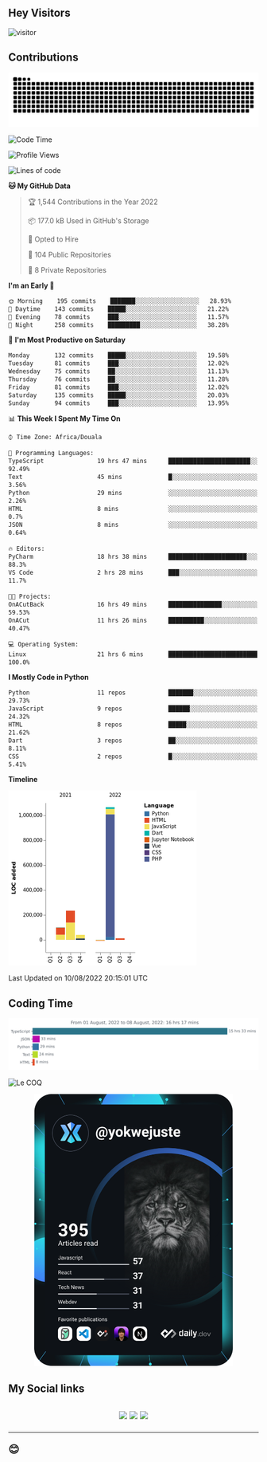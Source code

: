 ## Hey Visitors
![visitor](https://profile-counter.glitch.me/yokwejuste/count.svg)

## Contributions
<p align="center">
  <img src="https://raw.githubusercontent.com/yokwejuste/yokwejuste/output/github-contribution-grid-snake.svg" />
</p>

<!--START_SECTION:waka-->
![Code Time](http://img.shields.io/badge/Code%20Time-0%20secs-blue)

![Profile Views](http://img.shields.io/badge/Profile%20Views-222-blue)

![Lines of code](https://img.shields.io/badge/From%20Hello%20World%20I%27ve%20Written-1%20Million%20lines%20of%20code-blue)

**🐱 My GitHub Data** 

> 🏆 1,544 Contributions in the Year 2022
 > 
> 📦 177.0 kB Used in GitHub's Storage 
 > 
> 💼 Opted to Hire
 > 
> 📜 104 Public Repositories 
 > 
> 🔑 8 Private Repositories  
 > 
**I'm an Early 🐤** 

```text
🌞 Morning    195 commits    ███████░░░░░░░░░░░░░░░░░░   28.93% 
🌆 Daytime    143 commits    █████░░░░░░░░░░░░░░░░░░░░   21.22% 
🌃 Evening    78 commits     ███░░░░░░░░░░░░░░░░░░░░░░   11.57% 
🌙 Night      258 commits    █████████░░░░░░░░░░░░░░░░   38.28%

```
📅 **I'm Most Productive on Saturday** 

```text
Monday       132 commits    █████░░░░░░░░░░░░░░░░░░░░   19.58% 
Tuesday      81 commits     ███░░░░░░░░░░░░░░░░░░░░░░   12.02% 
Wednesday    75 commits     ██░░░░░░░░░░░░░░░░░░░░░░░   11.13% 
Thursday     76 commits     ██░░░░░░░░░░░░░░░░░░░░░░░   11.28% 
Friday       81 commits     ███░░░░░░░░░░░░░░░░░░░░░░   12.02% 
Saturday     135 commits    █████░░░░░░░░░░░░░░░░░░░░   20.03% 
Sunday       94 commits     ███░░░░░░░░░░░░░░░░░░░░░░   13.95%

```


📊 **This Week I Spent My Time On** 

```text
⌚︎ Time Zone: Africa/Douala

💬 Programming Languages: 
TypeScript               19 hrs 47 mins      ███████████████████████░░   92.49% 
Text                     45 mins             █░░░░░░░░░░░░░░░░░░░░░░░░   3.56% 
Python                   29 mins             ░░░░░░░░░░░░░░░░░░░░░░░░░   2.26% 
HTML                     8 mins              ░░░░░░░░░░░░░░░░░░░░░░░░░   0.7% 
JSON                     8 mins              ░░░░░░░░░░░░░░░░░░░░░░░░░   0.64%

🔥 Editors: 
PyCharm                  18 hrs 38 mins      ██████████████████████░░░   88.3% 
VS Code                  2 hrs 28 mins       ███░░░░░░░░░░░░░░░░░░░░░░   11.7%

🐱‍💻 Projects: 
OnACutBack               16 hrs 49 mins      ███████████████░░░░░░░░░░   59.53% 
OnACut                   11 hrs 26 mins      ██████████░░░░░░░░░░░░░░░   40.47%

💻 Operating System: 
Linux                    21 hrs 6 mins       █████████████████████████   100.0%

```

**I Mostly Code in Python** 

```text
Python                   11 repos            ███████░░░░░░░░░░░░░░░░░░   29.73% 
JavaScript               9 repos             ██████░░░░░░░░░░░░░░░░░░░   24.32% 
HTML                     8 repos             █████░░░░░░░░░░░░░░░░░░░░   21.62% 
Dart                     3 repos             ██░░░░░░░░░░░░░░░░░░░░░░░   8.11% 
CSS                      2 repos             █░░░░░░░░░░░░░░░░░░░░░░░░   5.41%

```


**Timeline**

![Chart not found](https://raw.githubusercontent.com/yokwejuste/yokwejuste/master/charts/bar_graph.png) 


 Last Updated on 10/08/2022 20:15:01 UTC
<!--END_SECTION:waka-->

## Coding Time

[![wakatime-stats](https://github.com/yokwejuste/yokwejuste/blob/master/images/stat.svg)](https://wakatime.com/@yokwejuste)

![Le COQ](https://metrics.lecoq.io/yokwejuste/)
<p align="center">
  <a href="#"><img src="https://github.com/yokwejuste/yokwejuste/blob/master/devcard.svg" width="400" alt="Yonkeu K. Steve's Dev Card"/></a>
</p>
<h2>My Social links<h2>
<p align="center">
  <a href="https://twitter.com/yokwejuste"><img src="https://img.shields.io/badge/twitter-%231DA1F2.svg?style=for-the-badge&logo=Twitter&logoColor=white"></a>
  <a href="https://linkedin.com/in/yokwejuste"><img src="https://img.shields.io/badge/linkedin-%230077B5.svg?style=for-the-badge&logo=linkedin&logoColor=white"></a>
  <a href="https://instagram.com/yokwejuste0"><img src="https://img.shields.io/badge/instagram-%23E4405F.svg?style=for-the-badge&logo=Instagram&logoColor=white"></a>
</p>
<hr>
😊
